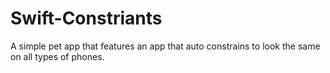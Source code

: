 # Swift-Constriants
A simple pet app that features an app that auto constrains to look the same on all types of phones. 
